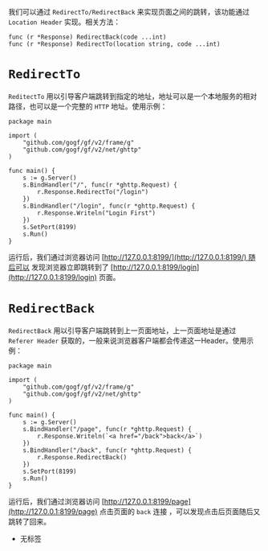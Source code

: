 我们可以通过 `RedirectTo/RedirectBack` 来实现页面之间的跳转，该功能通过 `Location Header` 实现。相关方法：

```
func (r *Response) RedirectBack(code ...int)
func (r *Response) RedirectTo(location string, code ...int)
```

# `RedirectTo`

`ReditectTo` 用以引导客户端跳转到指定的地址，地址可以是一个本地服务的相对路径，也可以是一个完整的 `HTTP` 地址。使用示例：

```
package main

import (
	"github.com/gogf/gf/v2/frame/g"
	"github.com/gogf/gf/v2/net/ghttp"
)

func main() {
	s := g.Server()
	s.BindHandler("/", func(r *ghttp.Request) {
		r.Response.RedirectTo("/login")
	})
	s.BindHandler("/login", func(r *ghttp.Request) {
		r.Response.Writeln("Login First")
	})
	s.SetPort(8199)
	s.Run()
}
```

运行后，我们通过浏览器访问 [http://127.0.0.1:8199/](http://127.0.0.1:8199/) 随后可以 发现浏览器立即跳转到了 [http://127.0.0.1:8199/login](http://127.0.0.1:8199/login) 页面。

# `RedirectBack`

`RedirectBack` 用以引导客户端跳转到上一页面地址，上一页面地址是通过 `Referer Header` 获取的，一般来说浏览器客户端都会传递这一Header。使用示例：

```
package main

import (
	"github.com/gogf/gf/v2/frame/g"
	"github.com/gogf/gf/v2/net/ghttp"
)

func main() {
	s := g.Server()
	s.BindHandler("/page", func(r *ghttp.Request) {
		r.Response.Writeln(`<a href="/back">back</a>`)
	})
	s.BindHandler("/back", func(r *ghttp.Request) {
		r.Response.RedirectBack()
	})
	s.SetPort(8199)
	s.Run()
}
```

运行后，我们通过浏览器访问 [http://127.0.0.1:8199/page](http://127.0.0.1:8199/page) 点击页面的 `back` 连接 ，可以发现点击后页面随后又跳转了回来。

- 无标签
